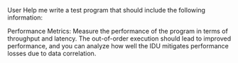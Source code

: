 User
Help me write a test program that should include the following information:

Performance Metrics:
Measure the performance of the program in terms of throughput and latency.  The out-of-order execution should lead to improved performance, and you can analyze how well the IDU mitigates performance losses due to data correlation.